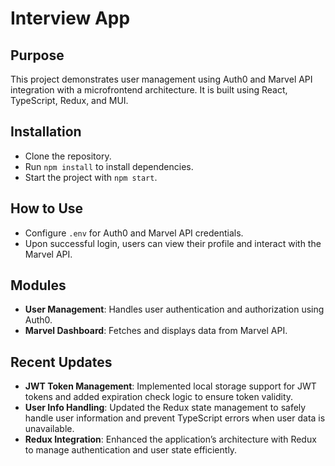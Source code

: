 # Interview App

## Purpose
This project demonstrates user management using Auth0 and Marvel API integration with a microfrontend architecture. It is built using React, TypeScript, Redux, and MUI.

## Installation
- Clone the repository.
- Run `npm install` to install dependencies.
- Start the project with `npm start`.

## How to Use
- Configure `.env` for Auth0 and Marvel API credentials.
- Upon successful login, users can view their profile and interact with the Marvel API.

## Modules
- **User Management**: Handles user authentication and authorization using Auth0.
- **Marvel Dashboard**: Fetches and displays data from Marvel API.

## Recent Updates
- **JWT Token Management**: Implemented local storage support for JWT tokens and added expiration check logic to ensure token validity.
- **User Info Handling**: Updated the Redux state management to safely handle user information and prevent TypeScript errors when user data is unavailable.
- **Redux Integration**: Enhanced the application’s architecture with Redux to manage authentication and user state efficiently.

